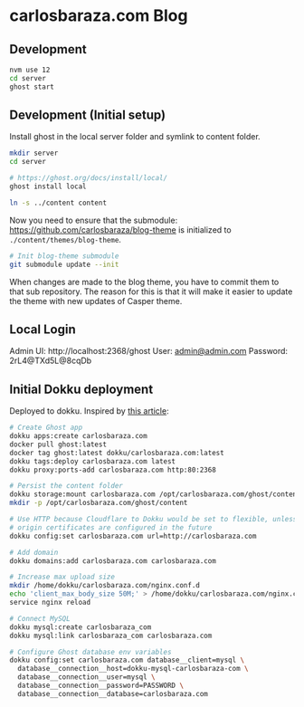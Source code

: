 # carlosbaraza.com Blog

## Development

```sh
nvm use 12
cd server
ghost start
```

## Development (Initial setup)

Install ghost in the local server folder and symlink to content folder.

```sh
mkdir server
cd server

# https://ghost.org/docs/install/local/
ghost install local

ln -s ../content content
```

Now you need to ensure that the submodule: https://github.com/carlosbaraza/blog-theme is initialized to `./content/themes/blog-theme`.

```bash
# Init blog-theme submodule
git submodule update --init
```

When changes are made to the blog theme, you have to commit them to that
sub repository. The reason for this is that it will make it easier to update
the theme with new updates of Casper theme.

## Local Login

Admin UI: http://localhost:2368/ghost
User: admin@admin.com
Password: 2rL4@TXd5L@8cqDb

## Initial Dokku deployment

Deployed to dokku. Inspired by [this article](https://matthisk.com/running-ghost-publishing-on-dokku/):

```bash
# Create Ghost app
dokku apps:create carlosbaraza.com
docker pull ghost:latest
docker tag ghost:latest dokku/carlosbaraza.com:latest
dokku tags:deploy carlosbaraza.com latest
dokku proxy:ports-add carlosbaraza.com http:80:2368

# Persist the content folder
dokku storage:mount carlosbaraza.com /opt/carlosbaraza.com/ghost/content:/var/lib/ghost/content
mkdir -p /opt/carlosbaraza.com/ghost/content

# Use HTTP because Cloudflare to Dokku would be set to flexible, unless
# origin certificates are configured in the future
dokku config:set carlosbaraza.com url=http://carlosbaraza.com

# Add domain
dokku domains:add carlosbaraza.com carlosbaraza.com

# Increase max upload size
mkdir /home/dokku/carlosbaraza.com/nginx.conf.d
echo 'client_max_body_size 50M;' > /home/dokku/carlosbaraza.com/nginx.conf.d/upload.conf
service nginx reload

# Connect MySQL
dokku mysql:create carlosbaraza_com
dokku mysql:link carlosbaraza_com carlosbaraza.com

# Configure Ghost database env variables
dokku config:set carlosbaraza.com database__client=mysql \
  database__connection__host=dokku-mysql-carlosbaraza-com \
  database__connection__user=mysql \
  database__connection__password=PASSWORD \
  database__connection__database=carlosbaraza.com
```
